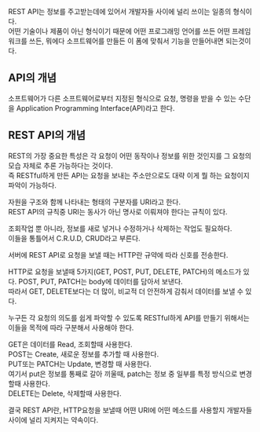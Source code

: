 REST API는 정보를 주고받는데에 있어서 개발자들 사이에 널리 쓰이는 일종의 형식이다.   
어떤 기술이나 제품이 아닌 형식이기 때문에 어떤 프로그래밍 언어를 쓰든 어떤 프레임워크를 쓰든, 뭐에다 소프트웨어를 만들든 이 폼에 맞춰서 기능을 만들어내면 되는것이다.

## API의 개념
소프트웨어가 다른 소프트웨어로부터 지정된 형식으로 요청, 명령을 받을 수 있는 수단을 Application Programming Interface(API)라고 한다.

## REST API의 개념
REST의 가장 중요한 특성은 각 요청이 어떤 동작이나 정보를 위한 것인지를 그 요청의 모습 자체로 추론 가능하다는 것이다.   
즉 RESTful하게 만든 API는 요청을 보내는 주소만으로도 대략 이게 뭘 하는 요청이지 파악이 가능하다.   

자원을 구조와 함께 나타내는 형태의 구분자를 URI라고 한다.  
REST API의 규칙중 URI는 동사가 아닌 명사로 이뤄져야 한다는 규칙이 있다.    

조회작업 뿐 아니라, 정보를 새로 넣거나 수정하거나 삭제하는 작업도 필요하다.   
이들을 통틀어서 C.R.U.D, CRUD라고 부른다.

서버에 REST API로 요청을 보낼 때는 HTTP란 규약에 따라 신호를 전송한다.   

HTTP로 요청을 보낼때 5가지(GET, POST, PUT, DELETE, PATCH)의 메소드가 있다.
POST, PUT, PATCH는 body에 데이터를 담아서 보낸다.   
따라서 GET, DELETE보다는 더 많이, 비교적 더 안전하게 감춰서 데이터를 보낼 수 있다.   

누구든 각 요청의 의도를 쉽게 파악할 수 있도록 RESTful하게 API를 만들기 위해서는 이들을 목적에 따라 구분해서 사용해야 한다.

GET은 데이터를 Read, 조회할때 사용한다.   
POST는 Create, 새로운 정보를 추가할 때 사용한다.   
PUT또는 PATCH는 Update, 변경할 때 사용한다.   
여기서 put은 정보를 통째로 갈아 끼울때, patch는 정보 중 일부를 특정 방식으로 변경할때 사용한다.   
DELETE는 Delete, 삭제할때 사용한다.   

결국 REST API란, HTTP요청을 보낼때 어떤 URI에 어떤 메소드를 사용할지 개발자들 사이에 널리 지켜지는 약속이다.